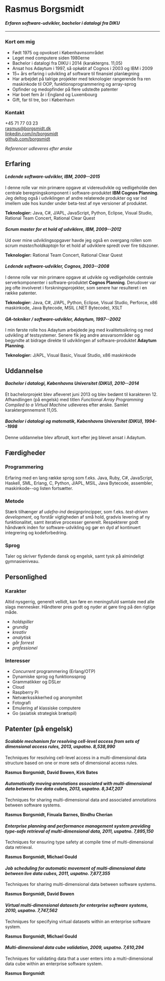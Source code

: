 # Rasmus Borgsmidt
#### _Erfaren software-udvikler, bachelor i datalogi fra DIKU_
---------
### Kort om mig
* Født 1975 og opvokset i Københavnsområdet
* Leget med computere siden 1980erne
* Bachelor i datalogi fra DIKU i 2014 (karaktergns. 11,05)
* Ansat hos Adaytum i 1997, så opkøbt af Cognos i 2003 og IBM i 2009
* 15+ års erfaring i udvikling af software til finansiel planlægning
* Har arbejdet på talrige projekter med teknologier rangerende fra ren maskinkode til OOP,
  funktionsprogrammering og array-sprog
* Opfinder og medopfinder på flere udstedte patenter
* Har boet fem år i England og Luxembourg
* Gift, far til tre, bor i København

### Kontakt
+45 71 77 03 23  
[rasmus@borgsmidt.dk](mailto:rasmus@borgsmidt.dk "rasmus@borgsmidt.dk")  
[linkedin.com/in/borgsmidt](http://dk.linkedin.com/in/borgsmidt "linkedin.com/in/borgsmidt")  
[github.com/borgsmidt](https://github.com/borgsmidt "github.com/borgsmidt")

_Referencer udleveres efter ønske_

## Erfaring

#### _Ledende software-udvikler, IBM, 2009--2015_

I denne rolle var min primære opgave at videreudvikle og vedligeholde den
centrale beregningskomponent i software-produktet **IBM Cognos Planning**. Jeg
deltog også i udviklingen af andre relaterede produkter og var ind imellem ude
hos kunder under beta-test af nye versioner af produktet.

**Teknologier:** Java, C#, J/APL, JavaScript, Python, Eclipse, Visual Studio, Rational Team Concert, Rational Clear Quest

#### _Scrum master for et hold af udviklere, IBM, 2009--2012_

Ud over mine udviklingsopgaver havde jeg også en overgang rollen som _scrum
master/holdkaptajn_ for et hold af udviklere spredt over fire tidszoner.

**Teknologier:** Rational Team Concert, Rational Clear Quest

#### _Ledende software-udvikler, Cognos, 2003--2008_

I denne rolle var min primære opgave at udvikle og vedligeholde centrale
serverkomponenter i software-produktet **Cognos Planning**. Derudover var
jeg ofte involveret i forskningsprojekter, som senere har resulteret i en række
patenter.

**Teknologier:** Java, C#, J/APL, Python, Eclipse, Visual Studio, Perforce, x86 maskinkode, Java Bytecode, MSIL (.NET Bytecode), XSLT

#### _QA-tekniker / software-udvikler, Adaytum, 1997--2002_

I min første rolle hos Adaytum arbejdede jeg med kvalitetssikring og med
udvikling af testsystemer. Senere fik jeg andre ansvarsområder og begyndte at
bidrage direkte til udviklingen af software-produktet **Adaytum Planning**.

**Teknologier:** J/APL, Visual Basic, Visual Studio, x86 maskinkode

## Uddannelse

#### _Bachelor i datalogi, Københavns Universitet (DIKU), 2010--2014_

Et bachelorprojekt blev afleveret juni 2013 og blev bedømt til karakteren
12. Afhandlingen (på engelsk) med titlen _Functional Array Programming Compiled
to a Virtual Machine_ udleveres efter ønske. Samlet karaktergennemsnit 11,05.

#### _Bachelor i datalogi og matematik, Københavns Universitet (DIKU), 1994--1998_

Denne uddannelse blev afbrudt, kort efter jeg blevet ansat i Adaytum.

## Færdigheder

### Programmering

Erfaring med en lang række sprog som f.eks. Java, Ruby, C#,
JavaScript, Haskell, SML, Erlang, C, Python, J/APL, MSIL, Java Bytecode,
assembler, maskinkode--og listen fortsætter.

### Metode

Stærk tilhænger af _udefra-ind_ designprincipper, som f.eks. _test-driven
development_, og forstår vigtigheden af små hold, gradvis levering af ny
funktionalitet, samt iterative processer generelt. Respekterer godt håndværk
inden for software-udvikling og gør en dyd af kontinuert integrering og
kodeforbedring.

### Sprog

Taler og skriver flydende dansk og engelsk, samt tysk på almindeligt
gymnasieniveau.

## Personlighed

### Karakter

Altid nysgerrig, generelt vellidt, kan føre en meningsfuld samtale med alle
slags mennesker. Håndterer pres godt og nyder at gøre ting på den rigtige måde.

* _holdspiller_
* _grundig_
* _kreativ_
* _analytisk_
* _går forrest_
* _professionel_

### Interesser
* _Concurrent_ programmering (Erlang/OTP)
* Dynamiske sprog og funktionssprog
* Grammatikker og DSLer
* Cloud
* Raspberry Pi
* Netværkssikkerhed og anonymitet
* Fotografi
* Emulering af klassiske computere
* Go (asiatisk strategisk brætspil)

## Patenter (på engelsk)

#### _Scalable mechanism for resolving cell-level access from sets of dimensional access rules, 2013, uspatno. 8,538,990_

Techniques for resolving cell-level access in a multi-dimensional data structure
based on one or more sets of dimensional access rules.

**Rasmus Borgsmidt, David Bowen, Kirk Bates**

#### _Automatically moving annotations associated with multi-dimensional data between live data cubes, 2013, uspatno. 8,347,207_

Techniques for sharing multi-dimensional data and associated annotations between
software systems.

**Rasmus Borgsmidt, Finuala Barnes, Bindhu Cherian**

#### _Enterprise planning and performance management system providing type-safe retrieval of multi-dimensional data, 2011, uspatno. 7,895,150_

Techniques for ensuring type safety at compile time of multi-dimensional data
retrieval.

**Rasmus Borgsmidt, Michael Gould**

#### _Job scheduling for automatic movement of multi-dimensional data between live data cubes, 2011, uspatno. 7,877,355_

Techniques for sharing multi-dimensional data between software systems.  

**Rasmus Borgsmidt, David Bowen**

#### _Virtual multi-dimensional datasets for enterprise software systems, 2010, uspatno. 7,747,562_

Techniques for specifying virtual datasets within an enterprise software system.  

**Rasmus Borgsmidt, Michael Gould**

#### _Multi-dimensional data cube validation, 2009, uspatno. 7,610,294_

Techniques for validating data that a user enters into a multi-dimensional data
cube within an enterprise software system.

**Rasmus Borgsmidt**
